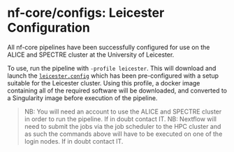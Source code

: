 # nf-core/configs: Leicester Configuration

All nf-core pipelines have been successfully configured for use on the ALICE and SPECTRE cluster at the University of Leicester.

To use, run the pipeline with `-profile leicester`. This will download and launch the [`leicester.config`](../conf/leicester.config ) which has been pre-configured with a setup suitable for the Leicester cluster. Using this profile, a docker image containing all of the required software will be downloaded, and converted to a Singularity image before execution of the pipeline.

>NB: You will need an account to use the ALICE and SPECTRE cluster in order to run the pipeline. If in doubt contact IT.
>NB: Nextflow will need to submit the jobs via the job scheduler to the HPC cluster and as such the commands above will have to be executed on one of the login nodes. If in doubt contact IT.
